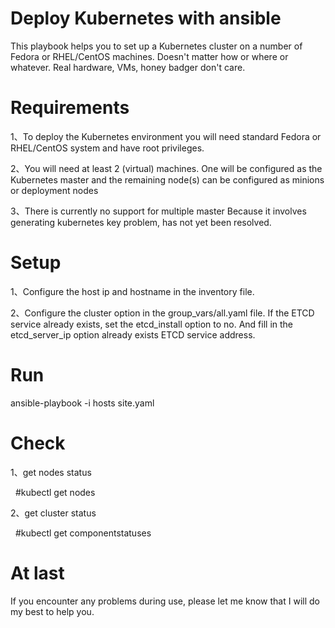 # Deploy Kubernetes with ansible

This playbook helps you to set up a Kubernetes cluster on a number of Fedora or RHEL/CentOS machines.
Doesn't matter how or where or whatever. Real hardware, VMs, honey badger don't care.

# Requirements
1、To deploy the Kubernetes environment you will need standard Fedora or RHEL/CentOS system and have root privileges.

2、You will need at least 2 (virtual) machines. One will be configured as the Kubernetes master and the remaining node(s) can be configured as minions or deployment nodes

3、There is currently no support for multiple master Because it involves generating kubernetes key problem, has not yet been resolved.

# Setup
1、Configure the host ip and hostname in the inventory file.

2、Configure the cluster option in the group_vars/all.yaml file. If the ETCD service already exists, set the etcd_install option to no.
And fill in the etcd_server_ip option already exists ETCD service address.

# Run
ansible-playbook -i hosts site.yaml

# Check
1、get nodes status

    #kubectl get nodes

2、get cluster status

    #kubectl get componentstatuses

# At last
If you encounter any problems during use, please let me know that I will do my best to help you.
